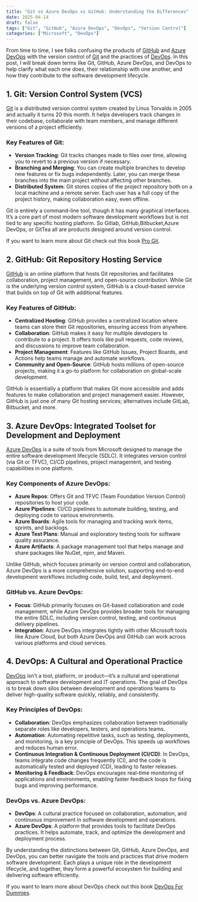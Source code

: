```yaml
---
title: "Git vs Azure DevOps vs GitHub: Understanding the Differences"
date: 2025-04-14
draft: false
tags: ["Git", "GitHub", "Azure DevOps", "DevOps", "Version Control"]
categories: ["Microsoft", "DevOps"]
---
```


From time to time, I see folks confusing the products of [GitHub](https://github.com) and [Azure DevOps](https://learn.microsoft.com/en-us/azure/devops/user-guide/what-is-azure-devops?view=azure-devops) with the version control of [Git](https://git-scm.com/) and the practices of [DevOps](https://www.ibm.com/think/topics/devops). In this post, I will break down terms like Git, GitHub, Azure DevOps, and DevOps to help clarify what each one does, their relationship with one another, and how they contribute to the software development lifecycle.

## 1. Git: Version Control System (VCS)
[Git](https://git-scm.com/) is a distributed version control system created by Linus Torvalds in 2005 and actually it turns 20 this month. It helps developers track changes in their codebase, collaborate with team members, and manage different versions of a project efficiently.

### Key Features of Git:
- **Version Tracking**: Git tracks changes made to files over time, allowing you to revert to a previous version if necessary.
- **Branching and Merging**: You can create multiple branches to develop new features or fix bugs independently. Later, you can merge these branches into the main project without affecting other branches.
- **Distributed System**: Git stores copies of the project repository both on a local machine and a remote server. Each user has a full copy of the project history, making collaboration easy, even offline.

Git is entirely a command-line tool, though it has many graphical interfaces. It’s a core part of most modern software development workflows but is not tied to any specific hosting platform. So Gitlab, GitHub,Bitbucket,Azure DevOps, or GitTea all are products designed around version control.

If you want to learn more about Git check out this book [Pro Git](https://amzn.to/3RhFwTG).

## 2. GitHub: Git Repository Hosting Service

[GitHub](https://github.com) is an online platform that hosts Git repositories and facilitates collaboration, project management, and open-source contribution. While Git is the underlying version control system, GitHub is a cloud-based service that builds on top of Git with additional features.

### Key Features of GitHub:
- **Centralized Hosting**: GitHub provides a centralized location where teams can store their Git repositories, ensuring access from anywhere.
- **Collaboration**: GitHub makes it easy for multiple developers to contribute to a project. It offers tools like pull requests, code reviews, and discussions to improve team collaboration.
- **Project Management**: Features like GitHub Issues, Project Boards, and Actions help teams manage and automate workflows.
- **Community and Open-Source**: GitHub hosts millions of open-source projects, making it a go-to platform for collaboration on global-scale development.

GitHub is essentially a platform that makes Git more accessible and adds features to make collaboration and project management easier. However, GitHub is just one of many Git hosting services; alternatives include GitLab, Bitbucket, and more.


## 3. Azure DevOps: Integrated Toolset for Development and Deployment

[Azure DevOps](https://learn.microsoft.com/en-us/azure/devops/user-guide/what-is-azure-devops?view=azure-devops) is a suite of tools from Microsoft designed to manage the entire software development lifecycle (SDLC). It integrates version control (via Git or TFVC), CI/CD pipelines, project management, and testing capabilities in one platform.

### Key Components of Azure DevOps:
- **Azure Repos**: Offers Git and TFVC (Team Foundation Version Control) repositories to host your code.
- **Azure Pipelines**: CI/CD pipelines to automate building, testing, and deploying code to various environments.
- **Azure Boards**: Agile tools for managing and tracking work items, sprints, and backlogs.
- **Azure Test Plans**: Manual and exploratory testing tools for software quality assurance.
- **Azure Artifacts**: A package management tool that helps manage and share packages like NuGet, npm, and Maven.

Unlike GitHub, which focuses primarily on version control and collaboration, Azure DevOps is a more comprehensive solution, supporting end-to-end development workflows including code, build, test, and deployment.

### GitHub vs. Azure DevOps:
- **Focus**: GitHub primarily focuses on Git-based collaboration and code management, while Azure DevOps provides broader tools for managing the entire SDLC, including version control, testing, and continuous delivery pipelines.
- **Integration**: Azure DevOps integrates tightly with other Microsoft tools like Azure Cloud, but both Azure DevOps and GitHub can work across various platforms and cloud services.

## 4. DevOps: A Cultural and Operational Practice

[DevOps](https://www.ibm.com/think/topics/devops) isn’t a tool, platform, or product—it’s a cultural and operational approach to software development and IT operations. The goal of DevOps is to break down silos between development and operations teams to deliver high-quality software quickly, reliably, and consistently.

### Key Principles of DevOps:
- **Collaboration**: DevOps emphasizes collaboration between traditionally separate roles like developers, testers, and operations teams.
- **Automation**: Automating repetitive tasks, such as testing, deployments, and monitoring, is a key principle of DevOps. This speeds up workflows and reduces human error.
- **Continuous Integration & Continuous Deployment (CI/CD)**: In DevOps, teams integrate code changes frequently (CI), and the code is automatically tested and deployed (CD), leading to faster releases.
- **Monitoring & Feedback**: DevOps encourages real-time monitoring of applications and environments, enabling faster feedback loops for fixing bugs and improving performance.

### DevOps vs. Azure DevOps:
- **DevOps**: A cultural practice focused on collaboration, automation, and continuous improvement in software development and operations.
- **Azure DevOps**: A platform that provides tools to facilitate DevOps practices. It helps automate, track, and optimize the development and deployment process.

By understanding the distinctions between Git, GitHub, Azure DevOps, and DevOps, you can better navigate the tools and practices that drive modern software development. Each plays a unique role in the development lifecycle, and together, they form a powerful ecosystem for building and delivering software efficiently.

If you want to learn more about DevOps check out this book [DevOps For Dummies](https://amzn.to/3RhIzeA).
